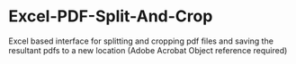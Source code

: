 # Excel-PDF-Split-And-Crop
Excel based interface for splitting and cropping pdf files and saving the resultant pdfs to a new location (Adobe Acrobat Object reference required)
